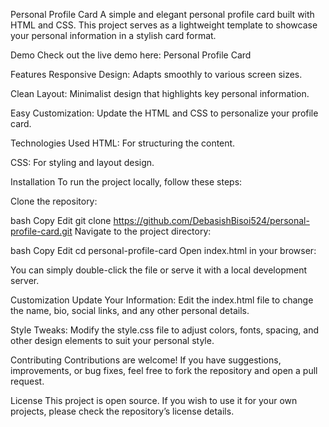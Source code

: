 Personal Profile Card
A simple and elegant personal profile card built with HTML and CSS. This project serves as a lightweight template to showcase your personal information in a stylish card format.

Demo
Check out the live demo here: Personal Profile Card

Features
Responsive Design: Adapts smoothly to various screen sizes.

Clean Layout: Minimalist design that highlights key personal information.

Easy Customization: Update the HTML and CSS to personalize your profile card.

Technologies Used
HTML: For structuring the content.

CSS: For styling and layout design.

Installation
To run the project locally, follow these steps:

Clone the repository:

bash
Copy
Edit
git clone https://github.com/DebasishBisoi524/personal-profile-card.git
Navigate to the project directory:

bash
Copy
Edit
cd personal-profile-card
Open index.html in your browser:

You can simply double-click the file or serve it with a local development server.

Customization
Update Your Information: Edit the index.html file to change the name, bio, social links, and any other personal details.

Style Tweaks: Modify the style.css file to adjust colors, fonts, spacing, and other design elements to suit your personal style.

Contributing
Contributions are welcome! If you have suggestions, improvements, or bug fixes, feel free to fork the repository and open a pull request.

License
This project is open source. If you wish to use it for your own projects, please check the repository’s license details.
